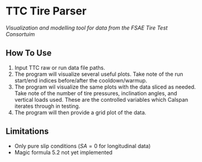 # TTC Tire Parser
_Visualization and modelling tool for data from the FSAE Tire Test Consortuim_

## How To Use
1. Input TTC raw or run data file paths.
2. The program will visualize several useful plots. Take note of the run start/end indices before/after the cooldown/warmup.
3. The program wil visualize the same plots with the data sliced as needed. Take note of the number of tire pressures, inclination angles, and vertical loads used. These are the controlled variables which Calspan iterates through in testing.
4. The program will then provide a grid plot of the data.

## Limitations
- Only pure slip conditions ($SA=0$ for longitudinal data)
- Magic formula 5.2 not yet implemented
